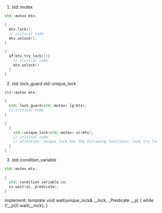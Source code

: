 1. std::mutex

```c++
std::mutex mtx;

{
  mtx.lock();
  // critical code
  mtx.unlock();
}

{
  if(mtx.try_lock()){
    // critical code
    mtx.unlock()
  }
}
```

2. std::lock_guard std::unique_lock

```c++
std::mutex mtx;

{
  std::lock_guard<std::mutex> lg(mtx);
  // critical code
}

{
  {
    std::unique_lock<std::mutex> ul(mtx);
    // critical code
    // attention: unique_lock has the following functions: lock try_lock lock_for try_lock lock_util unlock
  }
}
```

3. std::condition_variable

```c++
std::mutex mtx;

{
  std::condition_variable cv;
  cv.wait(ul,_predicate);
}
```
implement:
template<typename _Predicate>
void wait(unique_lock<mutex>& __lock, _Predicate __p) {
  while (!__p())  wait(__lock);
}

